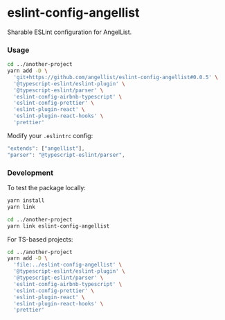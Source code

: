 # eslint-config-angellist

Sharable ESLint configuration for AngelList.

### Usage

```sh
cd ../another-project
yarn add -D \
  'git+https://github.com/angellist/eslint-config-angellist#0.0.5' \
  '@typescript-eslint/eslint-plugin' \
  '@typescript-eslint/parser' \
  'eslint-config-airbnb-typescript' \
  'eslint-config-prettier' \
  'eslint-plugin-react' \
  'eslint-plugin-react-hooks' \
  'prettier'
```

Modify your `.eslintrc` config:

```js
"extends": ["angellist"],
"parser": "@typescript-eslint/parser",
```


### Development

To test the package locally:

```sh
yarn install
yarn link

cd ../another-project
yarn link eslint-config-angellist
```

For TS-based projects:

```sh
cd ../another-project
yarn add -D \
  'file:../eslint-config-angellist' \
  '@typescript-eslint/eslint-plugin' \
  '@typescript-eslint/parser' \
  'eslint-config-airbnb-typescript' \
  'eslint-config-prettier' \
  'eslint-plugin-react' \
  'eslint-plugin-react-hooks' \
  'prettier'
```
